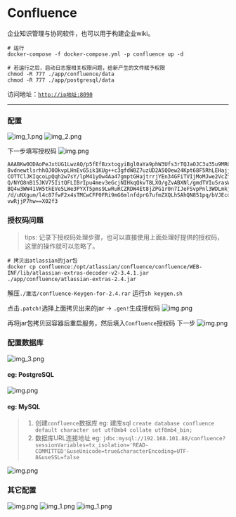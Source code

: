 # Confluence

企业知识管理与协同软件，也可以用于构建企业wiki。

```shell
# 运行
docker-compose -f docker-compose.yml -p confluence up -d

# 若运行之后，启动日志报相关权限问题，给新产生的文件赋予权限
chmod -R 777 ./app/confluence/data
chmod -R 777 ./app/postgresql/data
```

访问地址：[`http://ip地址:8090`](http://127.0.0.1:8090)

---

### 配置

![img_1.png](images/confluence-01.png)
![img_2.png](images/confluence-02.png)

下一步填写授权码
![img.png](images/confluence-07.png)

```
AAABKw0ODAoPeJxtUG1LwzAQ/p5fEfBzxtogyiBgl0aYa9phW3Ufs3rTQJaOJC3u35u9MRC/3d1zz
8vdnewtlsrhhOJ0OkvpLHnEvG5ik1KUg++c3gfdW8Z7uzUD2A5QOew24Kpt68F5RhLEHajjUq4Cs
COTTClJKIqcoLpQqh2w7sY/lpM41yOw4Aa47gmptGHajtrrjYEn34GFiTVIjMoMJwe2VcZfFAodc
Q/NYQ8nB15JKV75IitQFLIBrIpu4mev3eGcjNIHkqQkvT8LXO/gZvABXNl/gmdTVIuSrasWy2wps
BQ4w3WW41VW5tkEVe5LWe3PYXT5pms9LwRuRCZRDW4Et8jZPG1r0n7IJeFSvpPnl3WDLmkjWizya
/d/uNXgum/l4c87fwF2x4sTMCwCFF0FRi9mG6mlnfdprG7ufmZXQLhSAhQN851pq/bVJEcoUjMq2
vwRjjP7hw==X02f3
```

### 授权码问题

> tips: 记录下授权码处理步骤，也可以直接使用上面处理好提供的授权码，这里的操作就可以忽略了。

```shell
# 拷贝出atlassian的jar包
docker cp confluence:/opt/atlassian/confluence/confluence/WEB-INF/lib/atlassian-extras-decoder-v2-3.4.1.jar  ./app/confluence/atlassian-extras-2.4.jar
```

解压`./激活/confluence-Keygen-for-2.4.rar`
运行`sh keygen.sh`

点击`.patch!`选择上面拷贝出来的jar -> `.gen!`生成授权码
![img.png](images/confluence-03.png)

再将jar包拷贝回容器后重启服务，然后填入`Confluence`授权码 下一步
![img.png](images/confluence-04.png)

### 配置数据库

![img_3.png](images/confluence-05.png)

#### eg: PostgreSQL

![img.png](images/confluence-08.png)

#### eg: MySQL

> 1. 创建`confluence`数据库  eg: 建库sql `create database confluence default character set utf8mb4 collate utf8mb4_bin;`
> 2. 数据库URL连接地址 eg: `jdbc:mysql://192.168.101.88/confluence?sessionVariables=tx_isolation='READ-COMMITTED'&useUnicode=true&characterEncoding=UTF-8&useSSL=false`

![img.png](images/confluence-06.png)

### 其它配置

![img.png](images/confluence-10.png)
![img_1.png](images/confluence-11.png)
![img_1.png](images/confluence-09.png)
